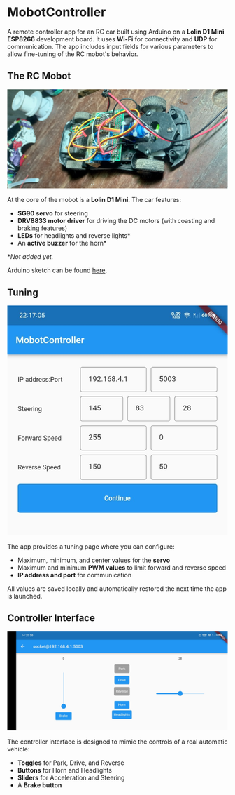 # MobotController

A remote controller app for an RC car built using Arduino on a **Lolin D1 Mini ESP8266** development board. It uses **Wi-Fi** for connectivity and **UDP** for communication. The app includes input fields for various parameters to allow fine-tuning of the RC mobot's behavior.

## The RC Mobot

![mobot](docs/2.jpg)

At the core of the mobot is a **Lolin D1 Mini**. The car features:

- **SG90 servo** for steering
- **DRV8833 motor driver** for driving the DC motors (with coasting and braking features)
- **LEDs** for headlights and reverse lights\*
- An **active buzzer** for the horn\*

\*_Not added yet._

Arduino sketch can be found [here](https://github.com/CarterSnich/arduino-sketches/tree/master/esp8266-rc-car).

## Tuning

![tuning page](docs/3.jpg)

The app provides a tuning page where you can configure:

- Maximum, minimum, and center values for the **servo**
- Maximum and minimum **PWM values** to limit forward and reverse speed
- **IP address and port** for communication

All values are saved locally and automatically restored the next time the app is launched.

## Controller Interface

![controller page](docs/4.jpg)

The controller interface is designed to mimic the controls of a real automatic vehicle:

- **Toggles** for Park, Drive, and Reverse
- **Buttons** for Horn and Headlights
- **Sliders** for Acceleration and Steering
- A **Brake button**
